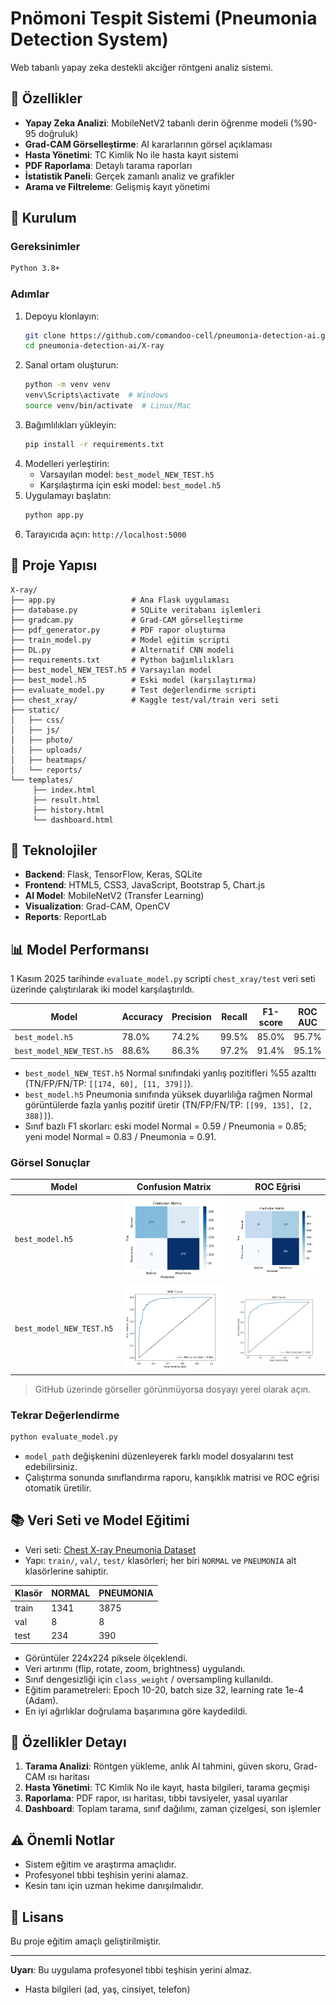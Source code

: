 # Pnömoni Tespit Sistemi (Pneumonia Detection System)

Web tabanlı yapay zeka destekli akciğer röntgeni analiz sistemi.

## 🎯 Özellikler

- **Yapay Zeka Analizi**: MobileNetV2 tabanlı derin öğrenme modeli (%90-95 doğruluk)
- **Grad-CAM Görselleştirme**: AI kararlarının görsel açıklaması
- **Hasta Yönetimi**: TC Kimlik No ile hasta kayıt sistemi
- **PDF Raporlama**: Detaylı tarama raporları
- **İstatistik Paneli**: Gerçek zamanlı analiz ve grafikler
- **Arama ve Filtreleme**: Gelişmiş kayıt yönetimi

## 🚀 Kurulum

### Gereksinimler

```bash
Python 3.8+

```

### Adımlar

1. Depoyu klonlayın:
    ```bash
    git clone https://github.com/comandoo-cell/pneumonia-detection-ai.git
    cd pneumonia-detection-ai/X-ray
    ```
2. Sanal ortam oluşturun:
    ```bash
    python -m venv venv
    venv\Scripts\activate  # Windows
    source venv/bin/activate  # Linux/Mac
    ```
3. Bağımlılıkları yükleyin:
    ```bash
    pip install -r requirements.txt
    ```
4. Modelleri yerleştirin:
    - Varsayılan model: `best_model_NEW_TEST.h5`
    - Karşılaştırma için eski model: `best_model.h5`
5. Uygulamayı başlatın:
    ```bash
    python app.py
    ```
6. Tarayıcıda açın: `http://localhost:5000`

## 📁 Proje Yapısı

```
X-ray/
├── app.py                 # Ana Flask uygulaması
├── database.py            # SQLite veritabanı işlemleri
├── gradcam.py             # Grad-CAM görselleştirme
├── pdf_generator.py       # PDF rapor oluşturma
├── train_model.py         # Model eğitim scripti
├── DL.py                  # Alternatif CNN modeli
├── requirements.txt       # Python bağımlılıkları
├── best_model_NEW_TEST.h5 # Varsayılan model
├── best_model.h5          # Eski model (karşılaştırma)
├── evaluate_model.py      # Test değerlendirme scripti
├── chest_xray/            # Kaggle test/val/train veri seti
├── static/
│   ├── css/
│   ├── js/
│   ├── photo/
│   ├── uploads/
│   ├── heatmaps/
│   └── reports/
└── templates/
     ├── index.html
     ├── result.html
     ├── history.html
     └── dashboard.html
```

## 🔬 Teknolojiler

- **Backend**: Flask, TensorFlow, Keras, SQLite
- **Frontend**: HTML5, CSS3, JavaScript, Bootstrap 5, Chart.js
- **AI Model**: MobileNetV2 (Transfer Learning)
- **Visualization**: Grad-CAM, OpenCV
- **Reports**: ReportLab

## 📊 Model Performansı

1 Kasım 2025 tarihinde `evaluate_model.py` scripti `chest_xray/test` veri seti üzerinde çalıştırılarak iki model karşılaştırıldı.

| Model | Accuracy | Precision | Recall | F1-score | ROC AUC |
|-------|----------|-----------|--------|----------|---------|
| `best_model.h5` | 78.0% | 74.2% | 99.5% | 85.0% | 95.7% |
| `best_model_NEW_TEST.h5` | 88.6% | 86.3% | 97.2% | 91.4% | 95.1% |

- `best_model_NEW_TEST.h5` Normal sınıfındaki yanlış pozitifleri %55 azalttı (TN/FP/FN/TP: `[[174, 60], [11, 379]]`).
- `best_model.h5` Pneumonia sınıfında yüksek duyarlılığa rağmen Normal görüntülerde fazla yanlış pozitif üretir (TN/FP/FN/TP: `[[99, 135], [2, 388]]`).
- Sınıf bazlı F1 skorları: eski model Normal = 0.59 / Pneumonia = 0.85; yeni model Normal = 0.83 / Pneumonia = 0.91.

### Görsel Sonuçlar

| Model | Confusion Matrix | ROC Eğrisi |
|-------|------------------|------------|
| `best_model.h5` | ![Confusion Matrix](confusion_matrix_best_model.png) | ![ROC Curve](roc_curve_best_model.png) |
| `best_model_NEW_TEST.h5` | ![Confusion Matrix](confusion_matrix_best_model_NEW_TEST.png) | ![ROC Curve](roc_curve_best_model_NEW_TEST.png) |

> GitHub üzerinde görseller görünmüyorsa dosyayı yerel olarak açın.

### Tekrar Değerlendirme

```bash
python evaluate_model.py
```

- `model_path` değişkenini düzenleyerek farklı model dosyalarını test edebilirsiniz.
- Çalıştırma sonunda sınıflandırma raporu, karışıklık matrisi ve ROC eğrisi otomatik üretilir.

## 📚 Veri Seti ve Model Eğitimi

- Veri seti: [Chest X-ray Pneumonia Dataset](https://www.kaggle.com/datasets/paultimothymooney/chest-xray-pneumonia)
- Yapı: `train/`, `val/`, `test/` klasörleri; her biri `NORMAL` ve `PNEUMONIA` alt klasörlerine sahiptir.

| Klasör | NORMAL | PNEUMONIA |
|--------|--------|-----------|
| train  | 1341   | 3875      |
| val    | 8      | 8         |
| test   | 234    | 390       |

- Görüntüler 224x224 piksele ölçeklendi.
- Veri artırımı (flip, rotate, zoom, brightness) uygulandı.
- Sınıf dengesizliği için `class_weight` / oversampling kullanıldı.
- Eğitim parametreleri: Epoch 10-20, batch size 32, learning rate 1e-4 (Adam).
- En iyi ağırlıklar doğrulama başarımına göre kaydedildi.

## 🎨 Özellikler Detayı

1. **Tarama Analizi**: Röntgen yükleme, anlık AI tahmini, güven skoru, Grad-CAM ısı haritası
2. **Hasta Yönetimi**: TC Kimlik No ile kayıt, hasta bilgileri, tarama geçmişi
3. **Raporlama**: PDF rapor, ısı haritası, tıbbi tavsiyeler, yasal uyarılar
4. **Dashboard**: Toplam tarama, sınıf dağılımı, zaman çizelgesi, son işlemler

## ⚠️ Önemli Notlar

- Sistem eğitim ve araştırma amaçlıdır.
- Profesyonel tıbbi teşhisin yerini alamaz.
- Kesin tanı için uzman hekime danışılmalıdır.

## 📄 Lisans

Bu proje eğitim amaçlı geliştirilmiştir.

---

**Uyarı**: Bu uygulama profesyonel tıbbi teşhisin yerini almaz.
- Hasta bilgileri (ad, yaş, cinsiyet, telefon)
